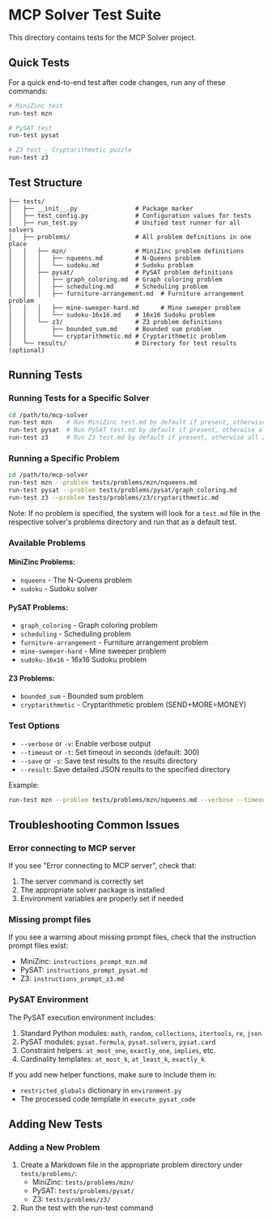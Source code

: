 # MCP Solver Test Suite

This directory contains tests for the MCP Solver project.

## Quick Tests

For a quick end-to-end test after code changes, run any of these commands:

```bash
# MiniZinc test 
run-test mzn 

# PySAT test 
run-test pysat 

# Z3 test - Cryptarithmetic puzzle
run-test z3 
```

## Test Structure

```
├── tests/
│   ├── __init__.py                # Package marker
│   ├── test_config.py             # Configuration values for tests
│   ├── run_test.py                # Unified test runner for all solvers
│   ├── problems/                  # All problem definitions in one place
│   │   ├── mzn/                   # MiniZinc problem definitions
│   │   │   ├── nqueens.md         # N-Queens problem
│   │   │   └── sudoku.md          # Sudoku problem
│   │   ├── pysat/                 # PySAT problem definitions
│   │   │   ├── graph_coloring.md  # Graph coloring problem
│   │   │   ├── scheduling.md      # Scheduling problem
│   │   │   ├── furniture-arrangement.md  # Furniture arrangement problem
│   │   │   ├── mine-sweeper-hard.md      # Mine sweeper problem
│   │   │   └── sudoku-16x16.md    # 16x16 Sudoku problem
│   │   └── z3/                    # Z3 problem definitions
│   │       ├── bounded_sum.md     # Bounded sum problem
│   │       └── cryptarithmetic.md # Cryptarithmetic problem
│   └── results/                   # Directory for test results (optional)
```

## Running Tests

### Running Tests for a Specific Solver

```bash
cd /path/to/mcp-solver
run-test mzn    # Run MiniZinc test.md by default if present, otherwise all MiniZinc tests
run-test pysat  # Run PySAT test.md by default if present, otherwise all PySAT tests
run-test z3     # Run Z3 test.md by default if present, otherwise all Z3 tests
```

### Running a Specific Problem

```bash
cd /path/to/mcp-solver
run-test mzn --problem tests/problems/mzn/nqueens.md
run-test pysat --problem tests/problems/pysat/graph_coloring.md
run-test z3 --problem tests/problems/z3/cryptarithmetic.md
```

Note: If no problem is specified, the system will look for a `test.md` file in the respective solver's problems directory and run that as a default test.

### Available Problems

#### MiniZinc Problems:
- `nqueens` - The N-Queens problem
- `sudoku` - Sudoku solver

#### PySAT Problems:
- `graph_coloring` - Graph coloring problem
- `scheduling` - Scheduling problem
- `furniture-arrangement` - Furniture arrangement problem
- `mine-sweeper-hard` - Mine sweeper problem
- `sudoku-16x16` - 16x16 Sudoku problem

#### Z3 Problems:
- `bounded_sum` - Bounded sum problem
- `cryptarithmetic` - Cryptarithmetic problem (SEND+MORE=MONEY)

### Test Options

- `--verbose` or `-v`: Enable verbose output
- `--timeout` or `-t`: Set timeout in seconds (default: 300)
- `--save` or `-s`: Save test results to the results directory
- `--result`: Save detailed JSON results to the specified directory

Example:
```bash
run-test mzn --problem tests/problems/mzn/nqueens.md --verbose --timeout 120 --save --result ./json_results
```

## Troubleshooting Common Issues

### Error connecting to MCP server

If you see "Error connecting to MCP server", check that:
1. The server command is correctly set
2. The appropriate solver package is installed
3. Environment variables are properly set if needed

### Missing prompt files

If you see a warning about missing prompt files, check that the instruction prompt files exist:
- MiniZinc: `instructions_prompt_mzn.md`
- PySAT: `instructions_prompt_pysat.md`
- Z3: `instructions_prompt_z3.md`

### PySAT Environment

The PySAT execution environment includes:

1. Standard Python modules: `math`, `random`, `collections`, `itertools`, `re`, `json`
2. PySAT modules: `pysat.formula`, `pysat.solvers`, `pysat.card`
3. Constraint helpers: `at_most_one`, `exactly_one`, `implies`, etc.
4. Cardinality templates: `at_most_k`, `at_least_k`, `exactly_k`

If you add new helper functions, make sure to include them in:
- `restricted_globals` dictionary in `environment.py`
- The processed code template in `execute_pysat_code`

## Adding New Tests

### Adding a New Problem

1. Create a Markdown file in the appropriate problem directory under `tests/problems/`:
   - MiniZinc: `tests/problems/mzn/`
   - PySAT: `tests/problems/pysat/`
   - Z3: `tests/problems/z3/`
2. Run the test with the run-test command 